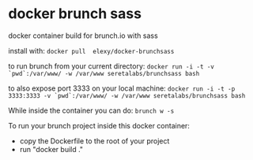 docker brunch sass
==================

docker container build for brunch.io with sass

install with:
`docker pull  elexy/docker-brunchsass`

to run brunch from your current directory:
```docker run -i -t -v `pwd`:/var/www/ -w /var/www seretalabs/brunchsass bash```

to also expose port 3333 on your local machine:
```docker run -i -t -p 3333:3333 -v `pwd`:/var/www/ -w /var/www seretalabs/brunchsass bash```

While inside the container you can do:
`brunch w -s`

To run your brunch project inside this docker container:
- copy the Dockerfile to the root of your project
- run "docker build ."
